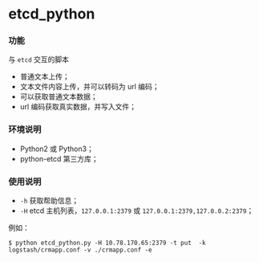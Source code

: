 # etcd_python

### 功能

与 `etcd` 交互的脚本

* 普通文本上传；
* 文本文件内容上传，并可以转码为 url 编码；
* 可以获取普通文本数据；
* url 编码获取真实数据，并写入文件；

### 环境说明

* Python2 或 Python3；
* python-etcd 第三方库；

### 使用说明

* `-h` 获取帮助信息；
* `-H` etcd 主机列表，`127.0.0.1:2379` 或 `127.0.0.1:2379,127.0.0.2:2379`；

例如：

`$ python etcd_python.py -H 10.78.170.65:2379 -t put  -k logstash/crmapp.conf -v ./crmapp.conf -e`
